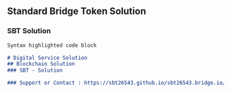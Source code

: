 ## Standard Bridge Token Solution

### SBT Solution

```markdown
Syntax highlighted code block

# Digital Service Solution
## Blockchain Solution
### SBT - Solution

### Support or Contact : https://sbt26543.github.io/sbt26543.bridge.io/



